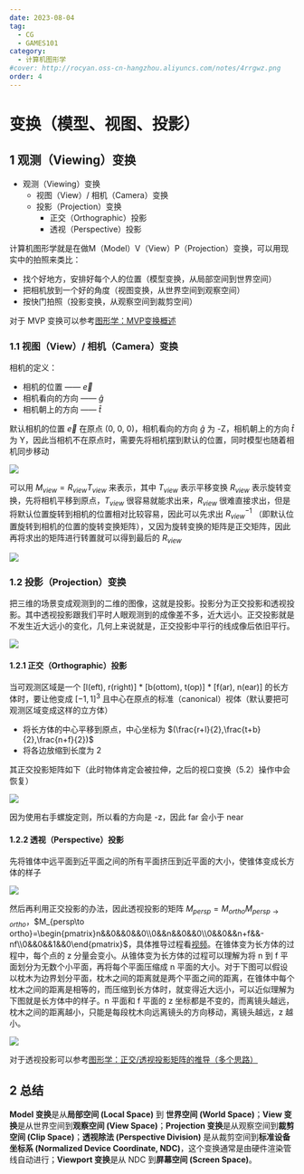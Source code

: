 ```yaml
---
date: 2023-08-04
tag:
  - CG
  - GAMES101
category:
  - 计算机图形学
#cover: http://rocyan.oss-cn-hangzhou.aliyuncs.com/notes/4rrgwz.png
order: 4
---
```


# 变换（模型、视图、投影）

## 1 观测（Viewing）变换

- 观测（Viewing）变换
  - 视图（View）/ 相机（Camera）变换
  - 投影（Projection）变换
    - 正交（Orthographic）投影
    - 透视（Perspective）投影

计算机图形学就是在做M（Model）V（View）P（Projection）变换，可以用现实中的拍照来类比：

- 找个好地方，安排好每个人的位置（模型变换，从局部空间到世界空间）
- 把相机放到一个好的角度（视图变换，从世界空间到观察空间）
- 按快门拍照（投影变换，从观察空间到裁剪空间）

对于 MVP 变换可以参考[图形学：MVP变换概述](https://zhuanlan.zhihu.com/p/551648397)

### 1.1 视图（View）/ 相机（Camera）变换

相机的定义：

- 相机的位置 —— $\overrightarrow{e}$
- 相机看向的方向 —— $\hat{g}$
- 相机朝上的方向 —— $\hat{t}$

默认相机的位置 $\overrightarrow{e}$ 在原点 (0, 0, 0)，相机看向的方向 $\hat{g}$ 为 -Z，相机朝上的方向 $\hat{t}$ 为 Y，因此当相机不在原点时，需要先将相机摆到默认的位置，同时模型也随着相机同步移动

![](https://rocyan.oss-cn-hangzhou.aliyuncs.com/blog/202406261215002.png)

可以用 $M_{view}=R_{view}T_{view}$ 来表示，其中 $T_{view}$ 表示平移变换 $R_{view}$ 表示旋转变换，先将相机平移到原点，$T_{view}$ 很容易就能求出来，$R_{view}$ 很难直接求出，但是将默认位置旋转到相机的位置相对比较容易，因此可以先求出 $R_{view}^{-1}$ （即默认位置旋转到相机的位置的旋转变换矩阵），又因为旋转变换的矩阵是正交矩阵，因此再将求出的矩阵进行转置就可以得到最后的 $R_{view}$

![](https://rocyan.oss-cn-hangzhou.aliyuncs.com/blog/202406261215130.png)

### 1.2 投影（Projection）变换

把三维的场景变成观测到的二维的图像，这就是投影。投影分为正交投影和透视投影。其中透视投影跟我们平时人眼观测到的成像差不多，近大远小。正交投影就是不发生近大远小的变化，几何上来说就是，正交投影中平行的线成像后依旧平行。

![](https://rocyan.oss-cn-hangzhou.aliyuncs.com/blog/202406261215719.png)

#### 1.2.1 正交（Orthographic）投影

当可观测区域是一个 [l(eft), r(right)] * [b(ottom), t(op)] * [f(ar), n(ear)] 的长方体时，要让他变成 $[-1, 1]^3$ 且中心在原点的标准（canonical）视体（默认要把可观测区域变成这样的立方体）

-  将长方体的中心平移到原点，中心坐标为 $(\frac{r+l}{2},\frac{t+b}{2},\frac{n+f}{2})$
-  将各边放缩到长度为 2

其正交投影矩阵如下（此时物体肯定会被拉伸，之后的视口变换（5.2）操作中会恢复）

![](https://rocyan.oss-cn-hangzhou.aliyuncs.com/blog/202406261215078.png)

因为使用右手螺旋定则，所以看的方向是 -z，因此 far 会小于 near

#### 1.2.2 透视（Perspective）投影

先将锥体中远平面到近平面之间的所有平面挤压到近平面的大小，使锥体变成长方体的样子

![](https://rocyan.oss-cn-hangzhou.aliyuncs.com/blog/202406261215570.png)

然后再利用正交投影的办法，因此透视投影的矩阵 $M_{persp}=M_{ortho}M_{persp\to ortho}$，$M_{persp\to ortho}=\begin{pmatrix}n&&0&&0&&0\\0&&n&&0&&0\\0&&0&&n+f&&-nf\\0&&0&&1&&0\end{pmatrix}$，具体推导过程看[视频](https://www.bilibili.com/video/BV1X7411F744/?p=4&vd_source=95e0ef9d858ed50b1480bdef3931ea83)。在锥体变为长方体的过程中，每个点的 z 分量会变小。从锥体变为长方体的过程可以理解为将 n 到 f 平面划分为无数个小平面，再将每个平面压缩成 n 平面的大小。对于下图可以假设以枕木为边界划分平面，枕木之间的距离就是两个平面之间的距离，在锥体中每个枕木之间的距离是相等的，而压缩到长方体时，就变得近大远小，可以近似理解为下图就是长方体中的样子。n 平面和 f 平面的 z 坐标都是不变的，而离镜头越远，枕木之间的距离越小，只能是每段枕木向远离镜头的方向移动，离镜头越远，z 越小。

![](https://rocyan.oss-cn-hangzhou.aliyuncs.com/blog/202406261215580.png)

对于透视投影可以参考[图形学：正交/透视投影矩阵的推导（多个思路）](https://zhuanlan.zhihu.com/p/554093703)

## 2 总结

**Model 变换**是从**局部空间 (Local Space)** 到 **世界空间 (World Space)**；**View 变换**是从世界空间到**观察空间 (View Space)**；**Projection 变换**是从观察空间到**裁剪空间 (Clip Space)**；**透视除法 (Perspective Division)** 是从裁剪空间到**标准设备坐标系 (Normalized Device Coordinate, NDC)**，这个变换通常是由硬件渲染管线自动进行；**Viewport 变换**是从 NDC 到**屏幕空间 (Screen Space)**。
